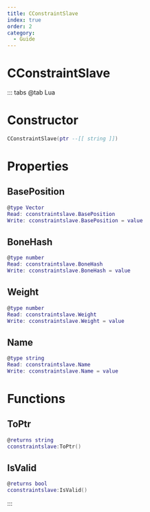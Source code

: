 ```yaml
---
title: CConstraintSlave
index: true
order: 2
category:
  - Guide
---
```


# CConstraintSlave

::: tabs
@tab Lua
# Constructor
```lua
CConstraintSlave(ptr --[[ string ]])
```
# Properties
## BasePosition 
```lua
@type Vector
Read: cconstraintslave.BasePosition
Write: cconstraintslave.BasePosition = value
```
## BoneHash 
```lua
@type number
Read: cconstraintslave.BoneHash
Write: cconstraintslave.BoneHash = value
```
## Weight 
```lua
@type number
Read: cconstraintslave.Weight
Write: cconstraintslave.Weight = value
```
## Name 
```lua
@type string
Read: cconstraintslave.Name
Write: cconstraintslave.Name = value
```
# Functions
## ToPtr
```lua
@returns string
cconstraintslave:ToPtr()
```
## IsValid
```lua
@returns bool
cconstraintslave:IsValid()
```

:::